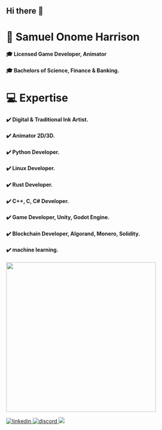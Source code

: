 ## Hi there 👋

# 🧍 Samuel Onome Harrison
####         🎓 Licensed Game Developer, Animator
#### 🎓 Bachelors of Science, Finance & Banking.

#  💻 Expertise
#### ✔️ Digital & Traditional Ink Artist.
#### ✔️ Animator 2D/3D.
#### ✔️ Python Developer.
#### ✔️ Linux Developer.
#### ✔️ Rust Developer.
#### ✔️ C++, C, C# Developer.
#### ✔️ Game Developer, Unity, Godot Engine.
#### ✔️ Blockchain Developer, Algorand, Monero, Solidity.
#### ✔️ machine learning.
<img src="https://github-readme-stats.vercel.app/api?username=Sam2much96&show_icons=true&theme=ADD_THEME_HERE" width="400">
<p align="left">
<a href="https://www.linkedin.com/in/<user_id>" target="_blank">
<img src=https://img.shields.io/badge/linkedin-%231E77B5.svg?&style=for-the-badge&logo=linkedin&logoColor=white alt=linkedin style="margin-bottom: 10px;" />
</a>
</a>
<a href="https://www.discord.com/<user_id>" target="_blank">
<img src=https://img.shields.io/badge/discord-%232E87FB.svg?&style=for-the-badge&logo=discord&logoColor=white alt=discord style="margin-bottom: 10px;" />
</a>
<a href="mailto:<user_mail_id>" target="_blank">
<img src="https://img.shields.io/badge/gmail-D14836?&style=for-the-badge&logo=gmail&logoColor=white" />
</a>
</p>
